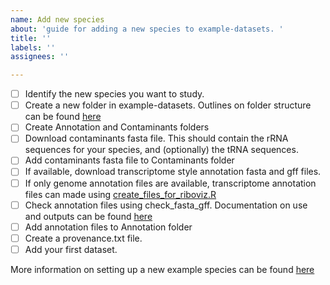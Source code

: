 ```yaml
---
name: Add new species
about: 'guide for adding a new species to example-datasets. '
title: ''
labels: ''
assignees: ''

---
```


- [ ] Identify the new species you want to study.
- [ ] Create a new folder in example-datasets. Outlines on folder structure can be found [here](https://github.com/riboviz/example-datasets#repository-structure-is-loosely-phylogenetic) 
- [ ] Create Annotation and Contaminants folders
- [ ] Download contaminants fasta file. This should contain the rRNA sequences for your species, and (optionally) the tRNA sequences.
- [ ] Add contaminants fasta file to Contaminants folder
- [ ] If available, download transcriptome style annotation fasta and gff files. 
- [ ] If only genome annotation files are available, transcriptome annotation files can made using [create_files_for_riboviz.R](https://github.com/riboviz/riboviz/blob/create_riboviz_style_cds_gff_acope3-278/rscripts/create_files_for_riboviz.R) 
- [ ] Check annotation files using check_fasta_gff. Documentation on use and outputs can be found [here](https://github.com/riboviz/riboviz/blob/main/docs/user/check-fasta-gff.md)
- [ ] Add annotation files to Annotation folder
- [ ] Create a provenance.txt file.
- [ ] Add your first dataset.

More information on setting up a new example species can be found [here](https://github.com/riboviz/example-datasets/blob/add-new-dataset-documentation-72/add-new-dataset.md)

